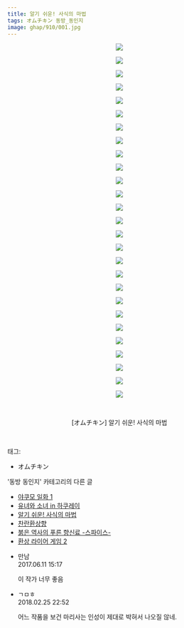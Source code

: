 ```yaml
---
title: 알기 쉬운! 사식의 마법
tags: オムチキン 동방_동인지
image: ghap/910/001.jpg
---
```

<div class="article">
<p style="text-align: center; clear: none; float: none;"><img src="{{ site.nasurl }}/ghap/910/001.jpg"/></p>
<p style="text-align: center; clear: none; float: none;"><img src="{{ site.nasurl }}/ghap/910/002.jpg"/></p>
<p style="text-align: center; clear: none; float: none;"><img src="{{ site.nasurl }}/ghap/910/003.jpg"/></p>
<p style="text-align: center; clear: none; float: none;"><img src="{{ site.nasurl }}/ghap/910/004.jpg"/></p>
<p style="text-align: center; clear: none; float: none;"><img src="{{ site.nasurl }}/ghap/910/005.jpg"/></p>
<p style="text-align: center; clear: none; float: none;"><img src="{{ site.nasurl }}/ghap/910/006.jpg"/></p>
<p style="text-align: center; clear: none; float: none;"><img src="{{ site.nasurl }}/ghap/910/007.jpg"/></p>
<p style="text-align: center; clear: none; float: none;"><img src="{{ site.nasurl }}/ghap/910/008.jpg"/></p>
<p style="text-align: center; clear: none; float: none;"><img src="{{ site.nasurl }}/ghap/910/009.jpg"/></p>
<p style="text-align: center; clear: none; float: none;"><img src="{{ site.nasurl }}/ghap/910/010.jpg"/></p>
<p style="text-align: center; clear: none; float: none;"><img src="{{ site.nasurl }}/ghap/910/011.jpg"/></p>
<p style="text-align: center; clear: none; float: none;"><img src="{{ site.nasurl }}/ghap/910/012.jpg"/></p>
<p style="text-align: center; clear: none; float: none;"><img src="{{ site.nasurl }}/ghap/910/013.jpg"/></p>
<p style="text-align: center; clear: none; float: none;"><img src="{{ site.nasurl }}/ghap/910/014.jpg"/></p>
<p style="text-align: center; clear: none; float: none;"><img src="{{ site.nasurl }}/ghap/910/015.jpg"/></p>
<p style="text-align: center; clear: none; float: none;"><img src="{{ site.nasurl }}/ghap/910/016.jpg"/></p>
<p style="text-align: center; clear: none; float: none;"><img src="{{ site.nasurl }}/ghap/910/017.jpg"/></p>
<p style="text-align: center; clear: none; float: none;"><img src="{{ site.nasurl }}/ghap/910/018.jpg"/></p>
<p style="text-align: center; clear: none; float: none;"><img src="{{ site.nasurl }}/ghap/910/019.jpg"/></p>
<p style="text-align: center; clear: none; float: none;"><img src="{{ site.nasurl }}/ghap/910/020.jpg"/></p>
<p style="text-align: center; clear: none; float: none;"><img src="{{ site.nasurl }}/ghap/910/021.jpg"/></p>
<p style="text-align: center; clear: none; float: none;"><img src="{{ site.nasurl }}/ghap/910/022.jpg"/></p>
<p style="text-align: center; clear: none; float: none;"><img src="{{ site.nasurl }}/ghap/910/023.jpg"/></p>
<p style="text-align: center; clear: none; float: none;"><img src="{{ site.nasurl }}/ghap/910/024.jpg"/></p>
<p style="text-align: center; clear: none; float: none;"><img src="{{ site.nasurl }}/ghap/910/025.jpg"/></p>
<p style="text-align: center; clear: none; float: none;"><img src="{{ site.nasurl }}/ghap/910/026.jpg"/></p>
<p style="text-align: center; clear: none; float: none;"><img src="{{ site.nasurl }}/ghap/910/027.jpg"/></p>
<p style="text-align: center; clear: none; float: none;"><br/></p>
<p style="text-align: center; clear: none; float: none;">[オムチキン] 알기 쉬운! 사식의 마법</p>
<p><br/></p>
</div><div class="tagTrail">
<p>태그: </p>
<ul>
<li>オムチキン</li>
</ul>
</div><div class="another">
<p>'동방 동인지' 카테고리의 다른 글</p>
<ul>
<li><a href="/2016-07-17-ghap_912">야쿠모 일화 1</a></li>
<li><a href="/2016-07-17-ghap_911">유녀와 소녀 in 하쿠레이</a></li>
<li><a href="/2016-07-17-ghap_910">알기 쉬운! 사식의 마법</a></li>
<li><a href="/2016-07-17-ghap_909">찬란환상향</a></li>
<li><a href="/2016-07-17-ghap_908">붉은 역사의 푸른 향신료 -스파이스-</a></li>
<li><a href="/2016-07-17-ghap_907">환상 라이어 게임 2</a></li>
</ul>
</div><div class="cb_module cb_fluid">
<div class="cb_wrt cb_profile">
<div class="comment">
<ul>
<li class="cb_thumb_off" id="comment15010820">
<div class="cb_comment_area">
<div class="cb_info_area">
<div class="cb_section">
<span class="cb_nick_name">만남</span>
</div>
<div class="cb_section">
<span class="cb_date">2017.06.11 15:17 </span>
</div>
</div>
<div class="cb_dsc_comment">
<p class="cb_dsc">
											이 작가 너무 좋음
										</p>
</div>
</div></li>
<li class="cb_thumb_off" id="comment15206689">
<div class="cb_comment_area">
<div class="cb_info_area">
<div class="cb_section">
<span class="cb_nick_name">ㄱㅁㅎ</span>
</div>
<div class="cb_section">
<span class="cb_date">2018.02.25 22:52 </span>
</div>
</div>
<div class="cb_dsc_comment">
<p class="cb_dsc">
											어느 작품을 보건 마리사는 인성이 제대로 박혀서 나오질 않네.
										</p>
</div>
</div></li>
</ul>
</div>
</div><!-- commentList close -->
</div>